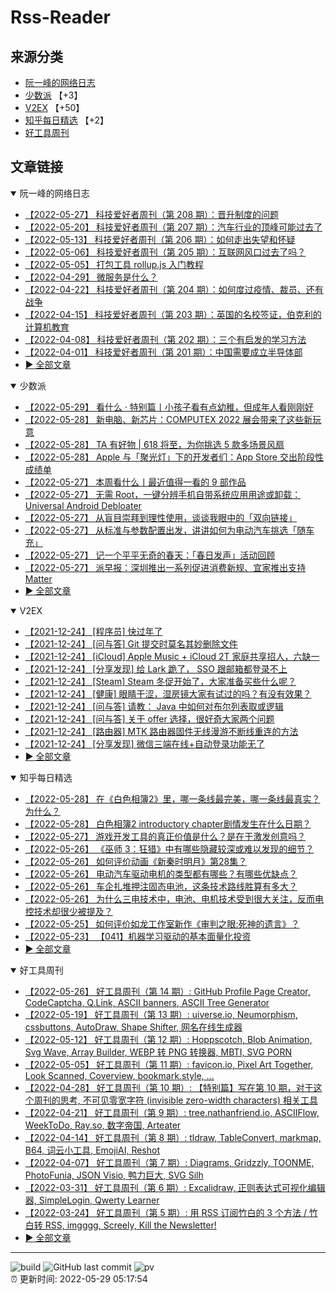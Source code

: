 # Rss-Reader

## 来源分类

* [阮一峰的网络日志](#阮一峰的网络日志)
* [少数派](#少数派) 【+3】
* [V2EX](#V2EX) 【+50】
* [知乎每日精选](#知乎每日精选) 【+2】
* [好工具周刊](#好工具周刊)

## 文章链接

<details open>
    <summary id="阮一峰的网络日志">
     阮一峰的网络日志
    </summary>


* [【2022-05-27】 科技爱好者周刊（第 208 期）：晋升制度的问题](http://www.ruanyifeng.com/blog/2022/05/weekly-issue-208.html)
* [【2022-05-20】 科技爱好者周刊（第 207 期）：汽车行业的顶峰可能过去了](http://www.ruanyifeng.com/blog/2022/05/weekly-issue-207.html)
* [【2022-05-13】 科技爱好者周刊（第 206 期）：如何走出失望和怀疑](http://www.ruanyifeng.com/blog/2022/05/weekly-issue-206.html)
* [【2022-05-06】 科技爱好者周刊（第 205 期）：互联网风口过去了吗？](http://www.ruanyifeng.com/blog/2022/05/weekly-issue-205.html)
* [【2022-05-05】 打包工具 rollup.js 入门教程](http://www.ruanyifeng.com/blog/2022/05/rollup.html)
* [【2022-04-29】 微服务是什么？](http://www.ruanyifeng.com/blog/2022/04/microservice.html)
* [【2022-04-22】 科技爱好者周刊（第 204 期）：如何度过疫情、裁员、还有战争](http://www.ruanyifeng.com/blog/2022/04/weekly-issue-204.html)
* [【2022-04-15】 科技爱好者周刊（第 203 期）：英国的名校签证，伯克利的计算机教育](http://www.ruanyifeng.com/blog/2022/04/weekly-issue-203.html)
* [【2022-04-08】 科技爱好者周刊（第 202 期）：三个有启发的学习方法](http://www.ruanyifeng.com/blog/2022/04/weekly-issue-202.html)
* [【2022-04-01】 科技爱好者周刊（第 201 期）：中国需要成立半导体部](http://www.ruanyifeng.com/blog/2022/04/weekly-issue-201.html)
* [:arrow_forward: 全部文章](data/阮一峰的网络日志.md)
</details>

<details open>
    <summary id="少数派">
     少数派
    </summary>


* [【2022-05-29】 看什么 · 特别篇丨小孩子看有点幼稚，但成年人看刚刚好](https://sspai.com/post/73495)
* [【2022-05-28】 新电脑、新芯片：COMPUTEX 2022 展会带来了这些新玩意](https://sspai.com/post/73484)
* [【2022-05-28】 TA 有好物 | 618 将至，为你挑选 5 款多场景风扇](https://sspai.com/post/73304)
* [【2022-05-28】 Apple 与「聚光灯」下的开发者们：App Store 交出阶段性成绩单](https://sspai.com/post/73472)
* [【2022-05-27】 本周看什么丨最近值得一看的 9 部作品](https://sspai.com/post/73467)
* [【2022-05-27】 无需 Root，一键分辨手机自带系统应用用途或卸载：Universal Android Debloater](https://sspai.com/post/73328)
* [【2022-05-27】 从盲目崇拜到理性使用，谈谈我眼中的「双向链接」](https://sspai.com/post/73407)
* [【2022-05-27】 从标准与参数配置出发，讲讲如何为电动汽车挑选「随车充」](https://sspai.com/post/73424)
* [【2022-05-27】 记一个平平无奇的春天：「春日发声」活动回顾](https://sspai.com/post/73431)
* [【2022-05-27】 派早报：深圳推出一系列促进消费新规、宜家推出支持 Matter](https://sspai.com/post/73461)
* [:arrow_forward: 全部文章](data/少数派.md)
</details>

<details open>
    <summary id="V2EX">
     V2EX
    </summary>


* [【2021-12-24】 [程序员] 快过年了](https://www.v2ex.com/t/824201)
* [【2021-12-24】 [问与答] Git 提交时莫名其妙删除文件](https://www.v2ex.com/t/824200)
* [【2021-12-24】 [iCloud] Apple Music + iCloud 2T 家庭共享招人，六缺一](https://www.v2ex.com/t/824199)
* [【2021-12-24】 [分享发现] 给 Lark 跪了， SSO 跟邮箱都登录不上](https://www.v2ex.com/t/824198)
* [【2021-12-24】 [Steam] Steam 冬促开始了，大家准备买些什么呢？](https://www.v2ex.com/t/824197)
* [【2021-12-24】 [健康] 眼睛干涩，湿房镜大家有试过的吗？有没有效果？](https://www.v2ex.com/t/824196)
* [【2021-12-24】 [问与答] 请教： Java 中如何对布尔列表取或逻辑](https://www.v2ex.com/t/824194)
* [【2021-12-24】 [问与答] 关于 offer 选择，很好奇大家两个问题](https://www.v2ex.com/t/824192)
* [【2021-12-24】 [路由器] MTK 路由器固件无线漫游不断线重连的方法](https://www.v2ex.com/t/824191)
* [【2021-12-24】 [分享发现] 微信三端在线+自动登录功能无了](https://www.v2ex.com/t/824190)
* [:arrow_forward: 全部文章](data/V2EX.md)
</details>

<details open>
    <summary id="知乎每日精选">
     知乎每日精选
    </summary>


* [【2022-05-28】 在《白色相簿2》里，哪一条线最完美，哪一条线最真实？为什么？](http://www.zhihu.com/question/25383860/answer/2495916520?utm_campaign=rss&utm_medium=rss&utm_source=rss&utm_content=title)
* [【2022-05-28】 白色相簿2  introductory chapter剧情发生在什么日期？](http://www.zhihu.com/question/41694862/answer/2453877246?utm_campaign=rss&utm_medium=rss&utm_source=rss&utm_content=title)
* [【2022-05-27】 游戏开发工具的真正价值是什么？是在于激发创意吗？](http://www.zhihu.com/question/534519807/answer/2501596051?utm_campaign=rss&utm_medium=rss&utm_source=rss&utm_content=title)
* [【2022-05-26】 《巫师 3：狂猎》中有哪些隐藏较深或难以发现的细节？](http://www.zhihu.com/question/31119815/answer/2503137916?utm_campaign=rss&utm_medium=rss&utm_source=rss&utm_content=title)
* [【2022-05-26】 如何评价动画《新秦时明月》第28集？](http://www.zhihu.com/question/534703801/answer/2502927214?utm_campaign=rss&utm_medium=rss&utm_source=rss&utm_content=title)
* [【2022-05-26】 电动汽车驱动电机的类型都有哪些？有哪些优缺点？](http://www.zhihu.com/question/532024680/answer/2500508875?utm_campaign=rss&utm_medium=rss&utm_source=rss&utm_content=title)
* [【2022-05-26】 车企扎堆押注固态电池，这条技术路线胜算有多大？](http://www.zhihu.com/question/504141889/answer/2501649348?utm_campaign=rss&utm_medium=rss&utm_source=rss&utm_content=title)
* [【2022-05-26】 为什么三电技术中，电池、电机技术受到很大关注，反而电控技术却很少被提及？](http://www.zhihu.com/question/533112992/answer/2501854761?utm_campaign=rss&utm_medium=rss&utm_source=rss&utm_content=title)
* [【2022-05-25】 如何评价如龙工作室新作《审判之眼:死神的遗言》？](http://www.zhihu.com/question/305570613/answer/2499211785?utm_campaign=rss&utm_medium=rss&utm_source=rss&utm_content=title)
* [【2022-05-23】 【041】机器学习驱动的基本面量化投资](http://zhuanlan.zhihu.com/p/88233451?utm_campaign=rss&utm_medium=rss&utm_source=rss&utm_content=title)
* [:arrow_forward: 全部文章](data/知乎每日精选.md)
</details>

<details open>
    <summary id="好工具周刊">
     好工具周刊
    </summary>


* [【2022-05-26】 好工具周刊（第 14 期）: GitHub Profile Page Creator, CodeCaptcha, Q.Link, ASCII banners, ASCII Tree Generator](https://bestxtools.zhubai.love/posts/2141427899847180288)
* [【2022-05-19】 好工具周刊（第 13 期）: uiverse.io, Neumorphism, cssbuttons, AutoDraw, Shape Shifter, 网名在线生成器](https://bestxtools.zhubai.love/posts/2138889468513034240)
* [【2022-05-12】 好工具周刊（第 12 期）: Hoppscotch, Blob Animation, Svg Wave, Array Builder, WEBP 转 PNG 转换器, MBTI, SVG PORN](https://bestxtools.zhubai.love/posts/2136356432089108480)
* [【2022-05-05】 好工具周刊（第 11 期）: favicon.io, Pixel Art Together, Look Scanned, Coverview, bookmark.style, ...](https://bestxtools.zhubai.love/posts/2133814505174749184)
* [【2022-04-28】 好工具周刊（第 10 期）: 【特别篇】写在第 10 期，对于这个周刊的思考, 不可见零宽字符 (invisible zero-width characters) 相关工具](https://bestxtools.zhubai.love/posts/2131289842624032768)
* [【2022-04-21】 好工具周刊（第 9 期）: tree.nathanfriend.io, ASCIIFlow, WeekToDo, Ray.so, 数字帝国, Arteater](https://bestxtools.zhubai.love/posts/2128746103750725632)
* [【2022-04-14】 好工具周刊（第 8 期）: tldraw, TableConvert, markmap, B64, 词云小工具, EmojiAI, Reshot](https://bestxtools.zhubai.love/posts/2126209870226264064)
* [【2022-04-07】 好工具周刊（第 7 期）: Diagrams, Gridzzly, TOONME, PhotoFunia, JSON Visio, 鸭力巨大, SVG Silh](https://bestxtools.zhubai.love/posts/2123675438500397056)
* [【2022-03-31】 好工具周刊（第 6 期）: Excalidraw, 正则表达式可视化编辑器, SimpleLogin, Qwerty Learner](https://bestxtools.zhubai.love/posts/2121146982378106880)
* [【2022-03-24】 好工具周刊（第 5 期）: 用 RSS 订阅竹白的 3 个方法 / 竹白转 RSS, imgggg, Screely, Kill the Newsletter!](https://bestxtools.zhubai.love/posts/2118581375060803584)
* [:arrow_forward: 全部文章](data/好工具周刊.md)
</details>


---

![build](https://github.com/LikaiLee/rss-reader/workflows/rss%20reader/badge.svg)
![GitHub last commit](https://img.shields.io/github/last-commit/likailee/rss-reader)
![pv](https://pageview.vercel.app/?github_user=likailee) <br>
:alarm_clock: 更新时间: 2022-05-29 05:17:54